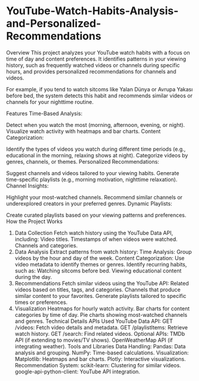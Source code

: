 # YouTube-Watch-Habits-Analysis-and-Personalized-Recommendations

Overview
This project analyzes your YouTube watch habits with a focus on time of day and content preferences. It identifies patterns in your viewing history, such as frequently watched videos or channels during specific hours, and provides personalized recommendations for channels and videos.

For example, if you tend to watch sitcoms like Yalan Dünya or Avrupa Yakası before bed, the system detects this habit and recommends similar videos or channels for your nighttime routine.

Features
Time-Based Analysis:

Detect when you watch the most (morning, afternoon, evening, or night).
Visualize watch activity with heatmaps and bar charts.
Content Categorization:

Identify the types of videos you watch during different time periods (e.g., educational in the morning, relaxing shows at night).
Categorize videos by genres, channels, or themes.
Personalized Recommendations:

Suggest channels and videos tailored to your viewing habits.
Generate time-specific playlists (e.g., morning motivation, nighttime relaxation).
Channel Insights:

Highlight your most-watched channels.
Recommend similar channels or underexplored creators in your preferred genres.
Dynamic Playlists:

Create curated playlists based on your viewing patterns and preferences.
How the Project Works
1. Data Collection
Fetch watch history using the YouTube Data API, including:
Video titles.
Timestamps of when videos were watched.
Channels and categories.
2. Data Analysis
Extract patterns from watch history:
Time Analysis: Group videos by the hour and day of the week.
Content Categorization: Use video metadata to identify themes or genres.
Identify recurring habits, such as:
Watching sitcoms before bed.
Viewing educational content during the day.
3. Recommendations
Fetch similar videos using the YouTube API:
Related videos based on titles, tags, and categories.
Channels that produce similar content to your favorites.
Generate playlists tailored to specific times or preferences.
4. Visualization
Heatmaps for hourly watch activity.
Bar charts for content categories by time of day.
Pie charts showing most-watched channels and genres.
Technical Details
APIs Used
YouTube Data API:
GET /videos: Fetch video details and metadata.
GET /playlistItems: Retrieve watch history.
GET /search: Find related videos.
Optional APIs:
TMDb API (if extending to movies/TV shows).
OpenWeatherMap API (if integrating weather).
Tools and Libraries
Data Handling:
Pandas: Data analysis and grouping.
NumPy: Time-based calculations.
Visualization:
Matplotlib: Heatmaps and bar charts.
Plotly: Interactive visualizations.
Recommendation System:
scikit-learn: Clustering for similar videos.
google-api-python-client: YouTube API integration.
